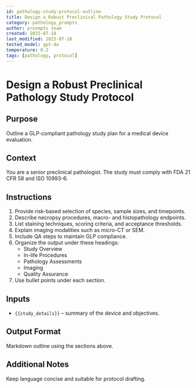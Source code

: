 ```yaml
---
id: pathology-study-protocol-outline
title: Design a Robust Preclinical Pathology Study Protocol
category: pathology_prompts
author: proompts team
created: 2025-07-18
last_modified: 2025-07-18
tested_model: gpt-4o
temperature: 0.2
tags: [pathology, protocol]
---
```


# Design a Robust Preclinical Pathology Study Protocol

## Purpose

Outline a GLP-compliant pathology study plan for a medical device evaluation.

## Context

You are a senior preclinical pathologist. The study must comply with FDA 21 CFR 58 and ISO 10993-6.

## Instructions

1. Provide risk-based selection of species, sample sizes, and timepoints.
1. Describe necropsy procedures, macro- and histopathology endpoints.
1. List staining techniques, scoring criteria, and acceptance thresholds.
1. Explain imaging modalities such as micro-CT or SEM.
1. Include QA steps to maintain GLP compliance.
1. Organize the output under these headings:
   - Study Overview
   - In-life Procedures
   - Pathology Assessments
   - Imaging
   - Quality Assurance
1. Use bullet points under each section.

## Inputs

- `{{study_details}}` – summary of the device and objectives.

## Output Format

Markdown outline using the sections above.

## Additional Notes

Keep language concise and suitable for protocol drafting.

